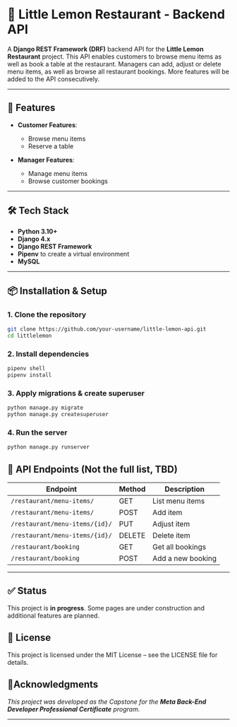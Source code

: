# 🍋 Little Lemon Restaurant - Backend API

A **Django REST Framework (DRF)** backend API for the **Little Lemon Restaurant** project. This API enables customers to browse menu items as well as book a table at the restaurant. Managers can add, adjust or delete menu items, as well as browse all restaurant bookings. More features will be added to the API consecutively.

---

## 🚀 Features

- **Customer Features**:
  - Browse menu items
  - Reserve a table

- **Manager Features**:
  - Manage menu items
  - Browse customer bookings

---

## 🛠 Tech Stack

- **Python 3.10+**
- **Django 4.x**
- **Django REST Framework**
- **Pipenv** to create a virtual environment
- **MySQL**

---

## 📦 Installation & Setup

### 1. Clone the repository
```bash
git clone https://github.com/your-username/little-lemon-api.git
cd littlelemon
```

### 2. Install dependencies
```bash
pipenv shell
pipenv install
```

### 3. Apply migrations & create superuser
```bash
python manage.py migrate
python manage.py createsuperuser
```

### 4. Run the server
```bash
python manage.py runserver
```

## 🔑 API Endpoints (Not the full list, TBD)

| Endpoint                  | Method | Description                     |
|---------------------------|--------|---------------------------------|
| `/restaurant/menu-items/`       | GET    | List menu items               |
| `/restaurant/menu-items/`       | POST   | Add item             |
| `/restaurant/menu-items/{id}/`      | PUT  | Adjust item         |
| `/restaurant/menu-items/{id}/`      | DELETE  | Delete item          |
| `/restaurant/booking`      | GET  | Get all bookings          |
| `/restaurant/booking`      | POST  | Add a new booking       |

---

## ✅ Status

This project is **in progress**. Some pages are under construction and additional features are planned.

## 📄 License
This project is licensed under the MIT License – see the LICENSE file for details.

## 📌Acknowledgments

_This project was developed as the Capstone for the **Meta Back-End Developer Professional Certificate** program._

---
